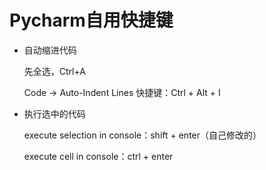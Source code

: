 # Pycharm自用快捷键

* 自动缩进代码

    先全选，Ctrl+A

    Code -> Auto-Indent Lines
    快捷键：Ctrl + Alt + I

* 执行选中的代码

    execute selection in console：shift + enter（自己修改的）

    execute cell in console：ctrl + enter



